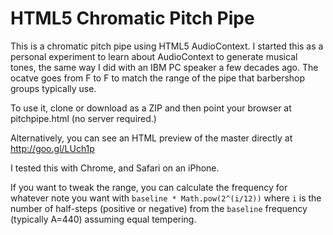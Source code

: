 HTML5 Chromatic Pitch Pipe
=========

This is a chromatic pitch pipe using HTML5 AudioContext.  I started this as a personal experiment to learn about AudioContext to generate musical tones, the same way I did with an IBM PC speaker a few decades ago.  The ocatve goes from F to F to match the range of the pipe that barbershop groups typically use.

To use it, clone or download as a ZIP and then point your browser at pitchpipe.html (no server required.)

Alternatively, you can see an HTML preview of the master directly at http://goo.gl/LUch1p

I tested this with Chrome, and Safari on an iPhone.

If you want to tweak the range, you can calculate the frequency for whatever note you want with `baseline * Math.pow(2^(i/12))` where `i` is the number of half-steps (positive or negative) from the `baseline` frequency (typically A=440) assuming equal tempering.

